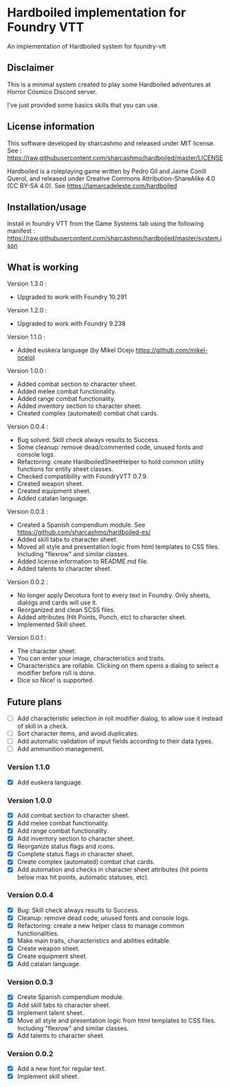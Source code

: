 # Hardboiled implementation for Foundry VTT

An implementation of Hardboiled system for foundry-vtt  

## Disclaimer

This is a minimal system created to play some Hardboiled adventures at Horror Cósmico Discord server.

I’ve just provided some basics skills that you can use.

## License information

This software developed by sharcashmo and released under MIT license. See :
<https://raw.githubusercontent.com/sharcashmo/hardboiled/master/LICENSE>

Hardboiled is a roleplaying game written by Pedro Gil and Jaime Conill Querol, and released
under Creative Commons Attribution-ShareAlike 4.0 (CC BY-SA 4.0). See
<https://lamarcadeleste.com/hardboiled>

## Installation/usage

Install in foundry VTT from the Game Systems tab using the following manifest :  
<https://raw.githubusercontent.com/sharcashmo/hardboiled/master/system.json>

## What is working

Version 1.3.0 :
* Upgraded to work with Foundry 10.291

Version 1.2.0 :
* Upgraded to work with Foundry 9.238

Version 1.1.0 :
* Added euskera language (by Mikel Ocejo <https://github.com/mikel-ocejo>)

Version 1.0.0 :

* Added combat section to character sheet.
* Added melee combat functionality.
* Added range combat functionality.
* Added inventory section to character sheet.
* Created complex (automated) combat chat cards.

Version 0.0.4 :

* Bug solved: Skill check always results to Success.
* Some cleanup: remove dead/commented code, unused fonts and console logs.
* Refactoring: create HardboiledSheetHelper to hold common utility functions for entity sheet classes.
* Checked compatibility with FoundryVTT 0.7.9.
* Created weapon sheet.
* Created equipment sheet.
* Added catalan language.

Version 0.0.3 :

* Created a Spanish compendium module. See <https://github.com/sharcashmo/hardboiled-es/>
* Added skill tabs to character sheet.
* Moved all style and presentation logic from html templates to CSS files. Including "flexrow" and similar classes.
* Added license information to README.md file.
* Added talents to character sheet.

Version 0.0.2 :  

* No longer apply Decotura font to every text in Foundry. Only sheets, dialogs and cards will use it.
* Reorganized and clean SCSS files.
* Added attributes (Hit Points, Punch, etc) to character sheet.
* Implemented Skill sheet.

Version 0.0.1 :

* The character sheet.  
* You can enter your image, characteristics and traits.
* Characteristics are rollable. Clicking on them opens a dialog to select a modifier before roll is done.
* Dice so Nice! is supported.

## Future plans

* [ ] Add characteristic selection in roll modifier dialog, to allow use it instead of skill in a check.
* [ ] Sort character items, and avoid duplicates.
* [ ] Add automatic validation of input fields according to their data types.
* [ ] Add ammunition management.

### Version 1.1.0

* [X] Add euskera language.

### Version 1.0.0

* [X] Add combat section to character sheet.
* [X] Add melee combat functionality.
* [X] Add range combat functionality.
* [X] Add inventory section to character sheet.
* [X] Reorganize status flags and icons.
* [X] Complete status flags in character sheet.
* [X] Create complex (automated) combat chat cards.
* [X] Add automation and checks in character sheet attributes (hit points below max hit points, automatic statuses, etc).

### Version 0.0.4

* [X] Bug: Skill check always results to Success.
* [X] Cleanup: remove dead code, unused fonts and console logs.
* [X] Refactoring: create a new helper class to manage common functionalities.
* [X] Make main traits, characteristics and abilities editable.
* [X] Create weapon sheet.
* [X] Create equipment sheet.
* [X] Add catalan language.

### Version 0.0.3

* [X] Create Spanish compendium module.
* [X] Add skill tabs to character sheet.
* [X] Implement talent sheet.
* [X] Move all style and presentation logic from html templates to CSS files. Including "flexrow" and similar classes.
* [X] Add talents to character sheet.

### Version 0.0.2

* [X] Add a new font for regular text.
* [X] Implement skill sheet.
